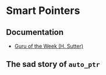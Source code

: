 # Smart Pointers

## Documentation

- [Guru of the Week (H. Sutter)](https://herbsutter.com/2013/05/29/gotw-89-solution-smart-pointers/)

## The sad story of `auto_ptr`
